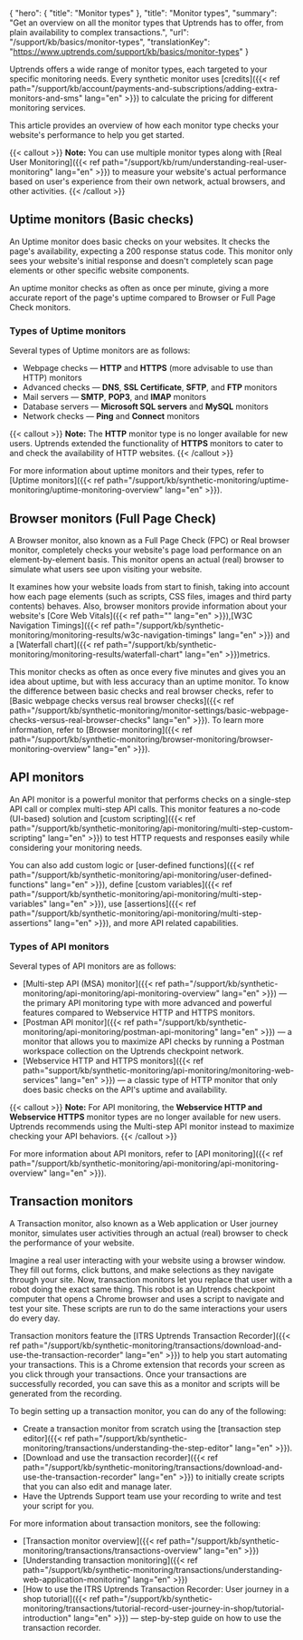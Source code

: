 {
  "hero": {
    "title": "Monitor types"
  },
  "title": "Monitor types",
  "summary": "Get an overview on all the monitor types that Uptrends has to offer, from plain availability to complex transactions.",
  "url": "/support/kb/basics/monitor-types",
  "translationKey": "https://www.uptrends.com/support/kb/basics/monitor-types"
}

Uptrends offers a wide range of monitor types, each targeted to your specific monitoring needs. Every synthetic monitor uses [credits]({{< ref path="/support/kb/account/payments-and-subscriptions/adding-extra-monitors-and-sms" lang="en" >}}) to calculate the pricing for different monitoring services.

This article provides an overview of how each monitor type checks your website's performance to help you get started.

{{< callout >}} **Note:** You can use multiple monitor types along with [Real User Monitoring]({{< ref path="/support/kb/rum/understanding-real-user-monitoring" lang="en" >}}) to measure your website's actual performance based on user's experience from their own network, actual browsers, and other activities. {{< /callout >}}

## Uptime monitors (Basic checks)

An Uptime monitor does basic checks on your websites. It checks the page's availability, expecting a 200 response status code. This monitor only sees your website's initial response and doesn't completely scan page elements or other specific website components. 

An uptime monitor checks as often as once per minute, giving a more accurate report of the page's uptime compared to Browser or Full Page Check monitors.

### Types of Uptime monitors

Several types of Uptime monitors are as follows:

- Webpage checks — **HTTP** and **HTTPS** (more advisable to use than HTTP) monitors
- Advanced checks — **DNS**, **SSL Certificate**, **SFTP**, and **FTP** monitors
- Mail servers — **SMTP**, **POP3**, and **IMAP** monitors
- Database servers — **Microsoft SQL servers** and **MySQL** monitors
- Network checks — **Ping** and **Connect** monitors

{{< callout >}} **Note:** The **HTTP** monitor type is no longer available for new users. Uptrends extended the functionality of **HTTPS** monitors to cater to and check the availability of HTTP websites. {{< /callout >}}

For more information about uptime monitors and their types, refer to [Uptime monitors]({{< ref path="/support/kb/synthetic-monitoring/uptime-monitoring/uptime-monitoring-overview" lang="en" >}}).

## Browser monitors (Full Page Check)

A Browser monitor, also known as a Full Page Check (FPC) or Real browser monitor, completely checks your website's page load performance on an element-by-element basis. This monitor opens an actual (real) browser to simulate what users see upon visiting your website.

It examines how your website loads from start to finish, taking into account how each page elements (such as scripts, CSS files, images and third party contents) behaves. Also, browser monitors provide information about your website's [Core Web Vitals]({{< ref path="" lang="en" >}}),[W3C Navigation Timings]({{< ref path="/support/kb/synthetic-monitoring/monitoring-results/w3c-navigation-timings" lang="en" >}}) and a [Waterfall chart]({{< ref path="/support/kb/synthetic-monitoring/monitoring-results/waterfall-chart" lang="en" >}})metrics.

This monitor checks as often as once every five minutes and gives you an idea about uptime, but with less accuracy than an uptime monitor. To know the difference between basic checks and real browser checks, refer to [Basic webpage checks versus real browser checks]({{< ref path="/support/kb/synthetic-monitoring/monitor-settings/basic-webpage-checks-versus-real-browser-checks" lang="en" >}}). To learn more information, refer to [Browser monitoring]({{< ref path="/support/kb/synthetic-monitoring/browser-monitoring/browser-monitoring-overview" lang="en" >}}).

## API monitors

An API monitor is a powerful monitor that performs checks on a single-step API call or complex multi-step API calls. This monitor features a no-code (UI-based) solution and [custom scripting]({{< ref path="/support/kb/synthetic-monitoring/api-monitoring/multi-step-custom-scripting" lang="en" >}}) to test HTTP requests and responses easily while considering your monitoring needs.

You can also add custom logic or [user-defined functions]({{< ref path="/support/kb/synthetic-monitoring/api-monitoring/user-defined-functions" lang="en" >}}), define [custom variables]({{< ref path="/support/kb/synthetic-monitoring/api-monitoring/multi-step-variables" lang="en" >}}), use [assertions]({{< ref path="/support/kb/synthetic-monitoring/api-monitoring/multi-step-assertions" lang="en" >}}), and more API related capabilities.  

### Types of API monitors

Several types of API monitors are as follows:

- [Multi-step API (MSA) monitor]({{< ref path="/support/kb/synthetic-monitoring/api-monitoring/api-monitoring-overview" lang="en" >}}) — the primary API monitoring type with more advanced and powerful features compared to Webservice HTTP and HTTPS monitors.  
- [Postman API monitor]({{< ref path="/support/kb/synthetic-monitoring/api-monitoring/postman-api-monitoring" lang="en" >}}) — a monitor that allows you to maximize API checks by running a Postman workspace collection on the Uptrends checkpoint network. 
- [Webservice HTTP and HTTPS monitors]({{< ref path="support/kb/synthetic-monitoring/api-monitoring/monitoring-web-services" lang="en" >}}) — a classic type of HTTP monitor that only does basic checks on the API's uptime and availability.

{{< callout >}} **Note:** For API monitoring, the **Webservice HTTP and Webservice HTTPS** monitor types are no longer available for new users. Uptrends recommends using the Multi-step API monitor instead to maximize checking your API behaviors. {{< /callout >}}

For more information about API monitors, refer to [API monitoring]({{< ref path="/support/kb/synthetic-monitoring/api-monitoring/api-monitoring-overview" lang="en" >}}).

## Transaction monitors

A Transaction monitor, also known as a Web application or User journey monitor, simulates user activities through an actual (real) browser to check the performance of your website.

Imagine a real user interacting with your website using a browser window. They fill out forms, click buttons, and make selections as they navigate through your site. Now, transaction monitors let you replace that user with a robot doing the exact same thing. This robot is an Uptrends checkpoint computer that opens a Chrome browser and uses a script to navigate and test your site. These scripts are run to do the same interactions your users do every day.

Transaction monitors feature the [ITRS Uptrends Transaction Recorder]({{< ref path="/support/kb/synthetic-monitoring/transactions/download-and-use-the-transaction-recorder" lang="en" >}}) to help you start automating your transactions. This is a Chrome extension that records your screen as you click through your transactions. Once your transactions are successfully recorded, you can save this as a monitor and scripts will be generated from the recording.

To begin setting up a transaction monitor, you can do any of the following:

- Create a transaction monitor from scratch using the [transaction step editor]({{< ref path="/support/kb/synthetic-monitoring/transactions/understanding-the-step-editor" lang="en" >}}).
- [Download and use the transaction recorder]({{< ref path="/support/kb/synthetic-monitoring/transactions/download-and-use-the-transaction-recorder" lang="en" >}}) to initially create scripts that you can also edit and manage later.
- Have the Uptrends Support team  use your recording to write and test your script for you.

For more information about transaction monitors, see the following:

- [Transaction monitor overview]({{< ref path="/support/kb/synthetic-monitoring/transactions/transactions-overview" lang="en" >}})
- [Understanding transaction monitoring]({{< ref path="/support/kb/synthetic-monitoring/transactions/understanding-web-application-monitoring" lang="en" >}})
- [How to use the ITRS Uptrends Transaction Recorder: User journey in a shop tutorial]({{< ref path="/support/kb/synthetic-monitoring/transactions/tutorial-record-user-journey-in-shop/tutorial-introduction" lang="en" >}}) — step-by-step guide on how to use the transaction recorder.